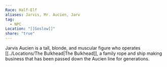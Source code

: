 ```yaml
---
Race: Half-Elf
aliases: Jarvis, Mr. Aucien, Jarv
tag:
  - NPC
Location: "[[Goslow]]"
share: "true"
---
```


Jarvis Aucien is a tall, blonde, and muscular figure who operates [[../Locations/The Bulkhead|The Bulkhead]], a family rope and ship making business that has been passed down the Aucien line for generations.